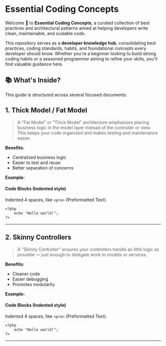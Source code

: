 # Essential Coding Concepts
Welcome 👋 to **Essential Coding Concepts**, a curated collection of best practices and architectural patterns aimed at helping developers write clean, maintainable, and scalable code.

This repository serves as a **developer knowledge hub**, consolidating best practices, coding standards, habits, and foundational concepts every developer should know. Whether you're a beginner looking to build strong coding habits or a seasoned programmer aiming to refine your skills, you'll find valuable guidance here.


## 📚 What's Inside?

This guide is structured across several focused documents:

## 1. Thick Model / Fat Model
> A "Fat Model" or "Thick Model" architecture emphasizes placing business logic in the model layer instead of the controller or view. This keeps your code organized and makes testing and maintenance easier.

**Benefits:**
- Centralized business logic
- Easier to test and reuse
- Better separation of concerns

**Example:**  
#### Code Blocks (Indented style)

Indented 4 spaces, like `<pre>` (Preformatted Text).

    <?php
        echo "Hello world!";
    ?>
---

## 2. Skinny Controllers

> A "Skinny Controller" ensures your controllers handle as little logic as possible — just enough to delegate work to models or services.

**Benefits:**
- Cleaner code
- Easier debugging
- Promotes modularity

**Example:**  
#### Code Blocks (Indented style)

Indented 4 spaces, like `<pre>` (Preformatted Text).

    <?php
        echo "Hello world!";
    ?>
---

